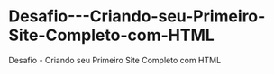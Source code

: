 # Desafio---Criando-seu-Primeiro-Site-Completo-com-HTML
Desafio - Criando seu Primeiro Site Completo com HTML
